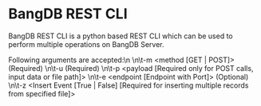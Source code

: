 # BangDB REST CLI

BangDB REST CLI is a python based REST CLI which can be used to perform multiple operations on BangDB Server.

Following arguments are accepted:\n
\n\t-m <method [GET | POST]> (Required)
\n\t-u <uri> (Required)
\n\t-p <payload [Required only for POST calls, input data or file path]>
\n\t-e <endpoint [Endpoint with Port]> (Optional)
\n\t-z <Insert Event [True | False] [Required for inserting multiple records from specified file]>
